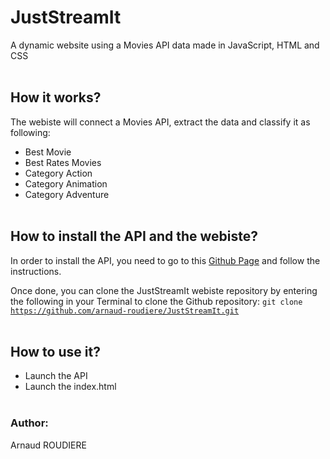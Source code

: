 # JustStreamIt
A dynamic website using a Movies API data made in JavaScript, HTML and CSS
<br><br>
## How it works?
The webiste will connect a Movies API, extract the data and classify it as following:
- Best Movie
- Best Rates Movies
- Category Action
- Category Animation
- Category Adventure
<br><br>
## How to install the API and the webiste?

In order to install the API, you need to go to this [Github Page](https://github.com/OpenClassrooms-Student-Center/OCMovies-API-EN-FR) and follow the instructions.

Once done, you can clone the JustStreamIt webiste repository by entering the following in your Terminal to clone the Github repository:
<code class="language-bash" data-lang="bash">git clone https://github.com/arnaud-roudiere/JustStreamIt.git</code><br><br>


## How to use it?
* Launch the API
* Launch the index.html
<br><br>

### Author:
Arnaud ROUDIERE
